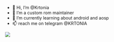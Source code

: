 - 👋 Hi, I’m @Krtonia
- 👀 I’m a custom rom maintainer  
- 🌱 I’m currently learning about android and aosp 
- 📫 reach me on telegram @KRTONIA


<img src="https://github-readme-stats.vercel.app/api?username=krtonia&&show_icons=true&title_color=ffffff&icon_color=bb2acf&text_color=daf7dc&bg_color=151515">
